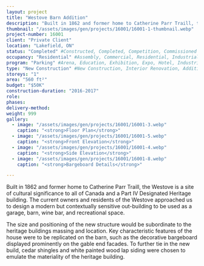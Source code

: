 ```yaml
---
layout: project 
title: "Westove Barn Addition"
description: "Built in 1862 and former home to Catherine Parr Traill, the Westove is a site of cultural significance to all of Canada and a Part IV Designated Heritage building. The current owners and residents of the Westove approached us to design a modern but contextually sensitive out-building to be used as a garage, barn, wine bar, and recreational space."
thumbnail: "/assets/images/gen/projects/16001/16001-1-thumbnail.webp"
project-number: 16001
client: "Private Client"
location: "Lakefield, ON"
status: "Completed" #Constructed, Completed, Competition, Commissioned Study, Design Development, Under Construction, Demolished, Study
occupancy: "Residential" #Assembly, Commercial, Residential, Industrial, Institutional  
program: "Parking" #Arena, Education, Exhibition, Expo, Hotel, Industrial, Industry, Infrastructure, Landscape, Leisure, Library, Masterplan, Mixed Use, Museum/Gallery, Office, Parking, Publicspace, Religion, Research, Residential, Restaurant/Bar, Retail, Scenography, Services, Theatre
type: "New Construction" #New Construction, Interior Renovation, Addition, Adaptive Reuse
storeys: "1"
area: "560 ft²"
budget: "$50K"
construction-duration: "2016-2017"
role: 
phases: 
delivery-method: 
weight: 999
gallery:
  - image: "/assets/images/gen/projects/16001/16001-3.webp"
    caption: "<strong>Floor Plan</strong>"
  - image: "/assets/images/gen/projects/16001/16001-5.webp"
    caption: "<strong>Front Elevation</strong>"
  - image: "/assets/images/gen/projects/16001/16001-4.webp"
    caption: "<strong>Side Elevation</strong>"
  - image: "/assets/images/gen/projects/16001/16001-8.webp"
    caption: "<strong>Bargeboard Details</strong>"

---
```

Built in 1862 and former home to Catherine Parr Traill, the Westove is a site of cultural significance to all of Canada and a Part IV Designated Heritage building. The current owners and residents of the Westove approached us to design a modern but contextually sensitive out-building to be used as a garage, barn, wine bar, and recreational space.

The size and positioning of the new structure would be subordinate to the heritage buildings massing and location. Key characteristic features of the house were to be replicated on the barn, such as the decorative bargeboard displayed prominently on the gable end facades. To further tie in the new build, cedar shingles and white painted wood lap siding were chosen to emulate the materiality of the  heritage building.